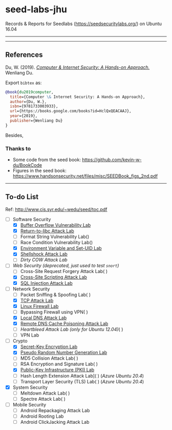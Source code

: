 # seed-labs-jhu
Records & Reports for Seedlabs (https://seedsecuritylabs.org/) on Ubuntu 16.04

---

---

## References

Du, W. (2019). [*Computer & Internet Security: A Hands-on Approach.*](https://www.handsonsecurity.net/) Wenliang Du.

Export `bibtex` as:

```bibtex
@book{du2019computer,
  title={Computer \& Internet Security: A Hands-on Approach},
  author={Du, W.},
  isbn={9781733003933},
  url={https://books.google.com/books?id=HclQxQEACAAJ},
  year={2019},
  publisher={Wenliang Du}
}
```

Besides,

### Thanks to

- Some code from the seed book: https://github.com/kevin-w-du/BookCode
- Figures in the seed book: https://www.handsonsecurity.net/files/misc/SEEDBook_figs_2nd.pdf 

---

## To-do List

Ref: http://www.cis.syr.edu/~wedu/seed/toc.pdf

- [ ] Software Security
    - [x] [Buffer Overflow Vulnerability Lab](./BufferOverflow)
    - [x] [Return-to-libc Attack Lab](./ReturnToLibc)
    - [ ] Format String Vulnerability Lab()
    - [ ] Race Condition Vulnerability Lab()
    - [x] [Environment Variable and Set-UID Lab](./Env-SetUID)
    - [x] [Shellshock Attack Lab](./Shellshock)
    - [ ] *Dirty COW Attack Lab*
- [ ] *Web Security (deprecated, just used to test `snort`)*
    - [ ] Cross-Site Request Forgery Attack Lab( )
    - [x] [Cross-Site Scripting Attack Lab](./Cross-Site-Scripting-Attack)
    - [x] [SQL Injection Attack Lab](./SQL-Injection-Attack)
- [ ] Network Security
    - [ ] Packet Sniffing & Spoofing Lab( )
    - [x] [TCP Attack Lab](./TCP-IP)
    - [x] [Linux Firewall Lab](./Firewall)
    - [ ] Bypassing Firewall using VPN( )
    - [x] [Local DNS Attack Lab](./LocalDNS)
    - [x] [Remote DNS Cache Poisoning Attack Lab](./RemoteDNS)
    - [ ] *Heartbleed Attack Lab (only for Ubuntu 12.04)*( )
    - [ ] VPN Lab
- [ ] Crypto
    - [x]  [Secret-Key Encryption Lab](./Secret-Key-Encryption)
    - [x]  [Pseudo Random Number Generation Lab](./Pseudo-Random-Number-Generation)
    - [ ]  MD5 Collision Attack Lab( )
    - [ ]  RSA Encryption and Signature Lab( )
    - [x]  [Public-Key Infrastructure (PKI) Lab](./PKI)
    - [ ]  Hash Length Extension Attack Lab]( )  (*Azure Ubuntu 20.4*)
    - [ ]  Transport Layer Security (TLS) Lab( ) (*Azure Ubuntu 20.4*)
- [x] System Security
    - [ ] Meltdown Attack Lab( )
    - [ ] Spectre Attack Lab( )
- [ ] Mobile Security
    - [ ] Android Repackaging Attack Lab
    - [ ] Android Rooting Lab
    - [ ] Android ClickJacking Attack Lab
